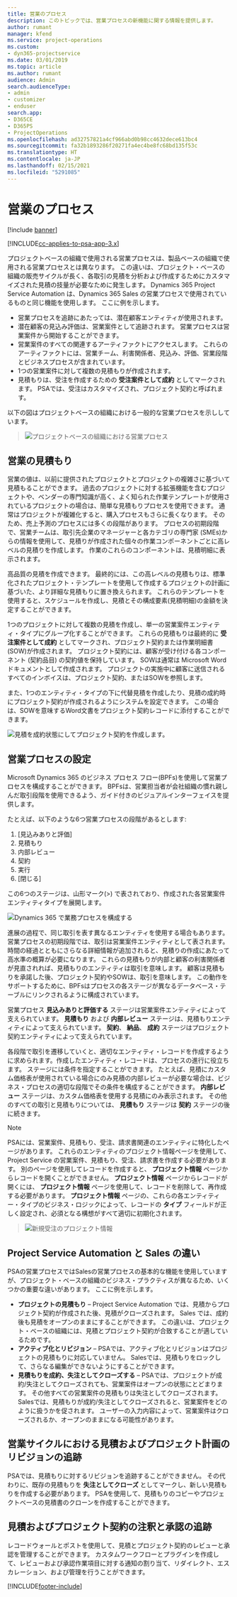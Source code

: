```yaml
---
title: 営業のプロセス
description: このトピックでは、営業プロセスの新機能に関する情報を提供します。
author: rumant
manager: kfend
ms.service: project-operations
ms.custom:
- dyn365-projectservice
ms.date: 03/01/2019
ms.topic: article
ms.author: rumant
audience: Admin
search.audienceType:
- admin
- customizer
- enduser
search.app:
- D365CE
- D365PS
- ProjectOperations
ms.openlocfilehash: ad32757821a4cf966abd0b98cc4632dece613bc4
ms.sourcegitcommit: fa32b1893286f20271fa4ec4be8fc68bd135f53c
ms.translationtype: HT
ms.contentlocale: ja-JP
ms.lasthandoff: 02/15/2021
ms.locfileid: "5291085"
---
```

# <a name="sales-processes"></a>営業のプロセス

[!include [banner](../includes/psa-now-project-operations.md)]

[!INCLUDE[cc-applies-to-psa-app-3.x](../includes/cc-applies-to-psa-app-3x.md)]

プロジェクトベースの組織で使用される営業プロセスは、製品ベースの組織で使用される営業プロセスとは異なります。 この違いは、プロジェクト・ベースの組織の販売サイクルが長く、各取引の見積を分析および作成するためにカスタマイズされた見積の技量が必要なために発生します。 Dynamics 365 Project Service Automation は、Dynamics 365 Sales の営業プロセスで使用されているものと同じ機能を使用します。 ここに例を示します。

- 営業プロセスを追跡にあたっては、潜在顧客エンティティが使用されます。
- 潜在顧客の見込み評価は、営業案件として追跡されます。 営業プロセスは営業案件から開始することができます。
- 営業案件のすべての関連するアーティファクトにアクセスします。 これらのアーティファクトには、営業チーム、利害関係者、見込み、評価、営業段階とビジネスプロセスが含まれています。
- 1つの営業案件に対して複数の見積もりが作成されます。
- 見積もりは、受注を作成するための **受注案件として成約** としてマークされます。 PSAでは、受注はカスタマイズされ、プロジェクト契約と呼ばれます。

以下の図はプロジェクトベースの組織における一般的な営業プロセスを示ししています。

> ![プロジェクトベースの組織における営業プロセス](media/basic-guide-1.png)

## <a name="estimating-a-sale"></a>営業の見積もり
営業の値は、以前に提供されたプロジェクトとプロジェクトの複雑さに基づいて見積もることができます。 過去のプロジェクトに対する拡張機能を含むプロジェクトや、ベンダーの専門知識が高く、よく知られた作業テンプレートが使用されているプロジェクトの場合は、簡単な見積もりプロセスを使用できます。 通常はプロジェクトが複雑化すると、購入プロセスもさらに長くなります。 そのため、売上予測のプロセスには多くの段階があります。 プロセスの初期段階で、営業チームは、取引先企業のマネージャーと各カテゴリの専門家 (SMEs)からの情報を使用して、見積りが作成された個々の作業コンポーネントごとに高レベルの見積りを作成します。 作業のこれらのコンポーネントは、見積明細に表示されます。 

高品質の見積を作成できます。 最終的には、この高レベルの見積もりは、標準化されたプロジェクト・テンプレートを使用して作成するプロジェクトの計画に基づいた、より詳細な見積もりに置き換えられます。 これらのテンプレートを使用すると、スケジュールを作成し、見積とその構成要素(見積明細)の金額を決定することができます。 

1つのプロジェクトに対して複数の見積を作成し、単一の営業案件エンティティ・タイプにグループ化することができます。 これらの見積もりは最終的に **受注案件として成約** としてマークされ、プロジェクト契約または作業明細書(SOW)が作成されます。 プロジェクト契約には、顧客が受け付ける各コンポーネント (契約品目) の契約値を保持しています。 SOWは通常は Microsoft Word ドキュメントとして作成されます。 プロジェクトの実施中に顧客に送信されるすべてのインボイスは、プロジェクト契約、またはSOWを参照します。

また、1つのエンティティ・タイプの下に代替見積を作成したり、見積の成約時にプロジェクト契約が作成されるようにシステムを設定できます。 この場合は、SOWを意味するWord文書をプロジェクト契約レコードに添付することができます。

![見積を成約状態にしてプロジェクト契約を作成します。](media/basic-guide-2.png)

## <a name="configuring-the-sales-process"></a>営業プロセスの設定
Microsoft Dynamics 365 のビジネス プロセス フロー(BPFs)を使用して営業プロセスを構成することができます。 BPFsは、営業担当者が会社組織の慣れ親しんだ取引段階を使用できるよう、ガイド付きのビジュアルインターフェイスを提供します。

たとえば、以下のような6つ営業プロセスの段階があるとします:

1. [見込みありと評価]
2. 見積もり
3. 内部レビュー
4. 契約
5. 実行
6. [閉じる]

この6つのステージは、山形マーク(\>) で表されており、作成された各営業案件エンティティタイプを展開します。

![Dynamics 365 で業務プロセスを構成する](media/basic-guide-3.png)
 
進展の過程で、同じ取引を表す異なるエンティティを使用する場合もあります。 営業プロセスの初期段階では、取引は営業案件エンティティとして表されます。 時間の経過とともにさらなる詳細情報が追加されると、見積りの作成にあたって高水準の概算が必要になります。 これらの見積もりが内部と顧客の利害関係者が見直されれば、見積もりのエンティティは取引を意味します。 顧客は見積もりを承諾した後、プロジェクト契約やSOWは、取引を意味します。 この動作をサポートするために、BPFsはプロセスの各ステージが異なるデータベース・テーブルにリンクされるように構成されています。

営業プロセス **見込みありと評価する** ステージは営業案件エンティティによって支えられています。 **見積もり** および **内部レビュー** ステージは、見積もりエンティティによって支えられています。 **契約**、 **納品**、 **成約** ステージはプロジェクト契約エンティティによって支えられています。

各段階で取引を遷移していくと、適切なエンティティ・レコードを作成するように求められます。作成したエンティティ・レコードは、プロセスの進行に役立ちます。 ステージには条件を指定することができます。 たとえば、見積にカスタム価格表が使用されている場合にのみ見積の内部レビューが必要な場合は、ビジネス・プロセスの適切な段階でその条件を構成することができます。 **内部レビュー** ステージは、カスタム価格表を使用する見積にのみ表示されます。 その他のすべての取引と見積もりについては、 **見積もり** ステージは **契約** ステージの後に続きます。

> [!NOTE]
> PSAには、営業案件、見積もり、受注、請求書関連のエンティティに特化したページがあります。 これらのエンティティのプロジェクト情報ページを使用して、Project Service の営業案件、見積もり、受注、請求書を作成する必要があります。 別のページを使用してレコードを作成すると、 **プロジェクト情報** ページからレコードを開くことができません。 **プロジェクト情報** ページからレコードが開くには、 **プロジェクト情報** ページを使用して、レコードを削除して、再作成する必要があります。 **プロジェクト情報** ページの、これらの各エンティティー・タイプのビジネス・ロジックによって、レコードの **タイプ** フィールドが正しく設定され、必須となる構想がすべて適切に初期化されます。

> ![新規受注のプロジェクト情報](media/basic-guide-4.png)
 
## <a name="differences-between-project-service-automation-and-sales"></a>Project Service Automation と Sales の違い
PSAの営業プロセスではSalesの営業プロセスの基本的な機能を使用していますが、プロジェクト・ベースの組織のビジネス・プラクティスが異なるため、いくつかの重要な違いがあります。 ここに例を示します。

- **プロジェクトの見積もり** – Project Service Automation では、見積からプロジェクト契約が作成された後、見積がクローズされます。 Sales では、成約後も見積をオープンのままにすることができます。 この違いは、プロジェクト・ベースの組織には、見積とプロジェクト契約が合致することが適しているためです。 
- **アクティブ化とリビジョン** – PSAでは、アクティブ化とリビジョンはプロジェクトの見積もりに対応していません。 Salesでは、見積もりをロックして、さらなる編集ができないようにすることができます。
- **見積もりを成約、失注としてクローズする** – PSAでは、プロジェクトが成約/失注としてクローズされても、営業案件はオープンの状態にとどまります。 その他すべての営業案件の見積もりは失注としてクローズされます。 Salesでは、見積もりが成約/失注としてクローズされると、営業案件をどのように扱うかを促されます。 ユーザーの入力内容によって、営業案件はクローズされるか、オープンのままになる可能性があります。

## <a name="tracking-revisions-to-quotes-and-project-plans-in-the-sales-cycle"></a>営業サイクルにおける見積およびプロジェクト計画のリビジョンの追跡
PSAでは、見積もりに対するリビジョンを追跡することができません。 その代わりに、既存の見積もりを **失注としてクローズ** としてマークし、新しい見積もりを作成する必要があります。 PSAを使用して、見積もりのコピーやプロジェクトベースの見積書のクローンを作成することができます。

## <a name="tracking-comments-and-approvals-of-quotes-and-project-contracts"></a>見積およびプロジェクト契約の注釈と承認の追跡
レコードウォールとポストを使用して、見積とプロジェクト契約のレビューと承認を管理することができます。 カスタムワークフローとプラグインを作成して、レビューおよび承認作業項目に対する通知の割り当て、リダイレクト、エスカレーション、および管理を行うことができます。


[!INCLUDE[footer-include](../includes/footer-banner.md)]